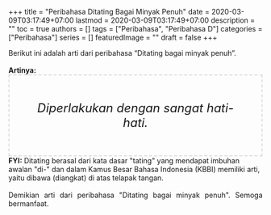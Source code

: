 +++
title = "Peribahasa Ditating Bagai Minyak Penuh"
date = 2020-03-09T03:17:49+07:00
lastmod = 2020-03-09T03:17:49+07:00
description = ""
toc = true
authors = []
tags = ["Peribahasa", "Peribahasa D"]
categories = ["Peribahasa"]
series = []
featuredImage = ""
draft = false
+++

<div dir="ltr" style="text-align: left;" trbidi="on"><div style="text-align: justify;">Berikut ini adalah arti dari peribahasa “Ditating bagai minyak penuh”.</div><br /><div style="text-align: justify;"><b>Artinya:</b></div><div style="border: 2px dashed #ddd; font-size: 24px; height: auto; margin: 0 auto; padding: 50px; text-align: center; width: auto;"><i>Diperlakukan dengan sangat hati-hati.</i></div><b>FYI:</b> Ditating berasal dari kata dasar "tating" yang mendapat imbuhan awalan "di-" dan dalam Kamus Besar Bahasa Indonesia (KBBI) memiliki arti, yaitu dibawa (diangkat) di atas telapak tangan.<br /><br /><div style="text-align: justify;">Demikian arti dari peribahasa "Ditating bagai minyak penuh". Semoga bermanfaat.</div></div>
